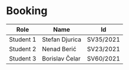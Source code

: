 # Booking
| Role | Name | Id 
---|---|---
|Student 1| Stefan Djurica | SV35/2021 
|Student 2| Nenad Berić	 | SV23/2021
|Student 3| Borislav Čelar	 | SV60/2021
